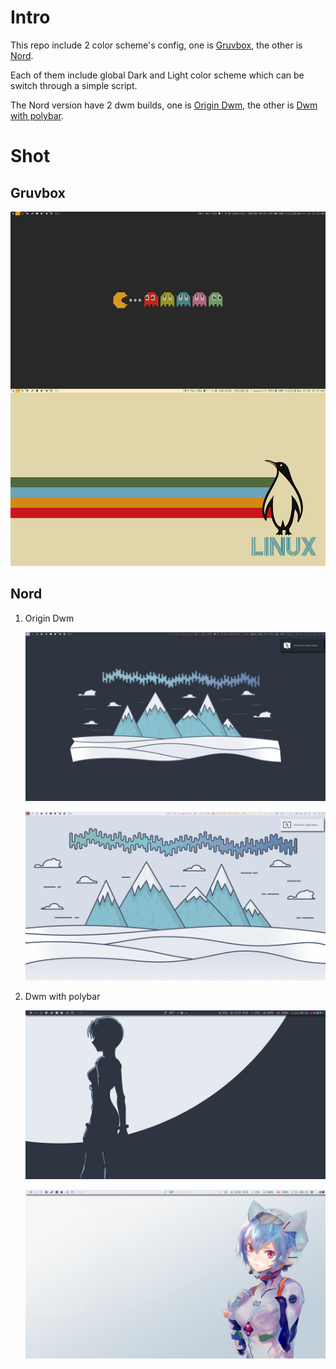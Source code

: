 # Intro

This repo include 2 color scheme's config, one is [Gruvbox](./gruvbox), the other is [Nord](./nord).

Each of them include global Dark and Light color scheme which can be switch through a simple script.

The Nord version have 2 dwm builds, one is [Origin Dwm](./nord/.dwm), the other is [Dwm with polybar](./nord/.dwm-with-polybar).

# Shot

## Gruvbox

![gruvbox](./gruvbox/shot/desktop.png)

## Nord

1. Origin Dwm

    ![Dark](./nord/Pictures/shot/dark-dwm.png)

    ![Light](./nord/Pictures/shot/light-dwm.png)

2. Dwm with polybar

    ![Dark](./nord/Pictures/shot/dark-dwmpo.png)

    ![Light](./nord/Pictures/shot/light-dwmpo.png)
